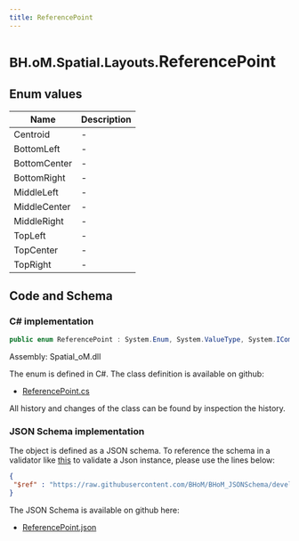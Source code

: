 ```yaml
---
title: ReferencePoint
---
```


# <small>BH.oM.Spatial.Layouts.</small>**ReferencePoint**



## Enum values

| Name            | Description                                                    |
|-----------------|----------------------------------------------------------------|
| Centroid |  -  |
| BottomLeft |  -  |
| BottomCenter |  -  |
| BottomRight |  -  |
| MiddleLeft |  -  |
| MiddleCenter |  -  |
| MiddleRight |  -  |
| TopLeft |  -  |
| TopCenter |  -  |
| TopRight |  -  |


## Code and Schema

### C# implementation

``` C# title="C#"
public enum ReferencePoint : System.Enum, System.ValueType, System.IComparable, System.ISpanFormattable, System.IFormattable, System.IConvertible
```

Assembly: Spatial_oM.dll

The enum is defined in C#. The class definition is available on github:

- [ReferencePoint.cs](https://github.com/BHoM/BHoM/blob/develop/Spatial_oM/Layouts\Enums\ReferencePoint.cs)

All history and changes of the class can be found by inspection the history.
### JSON Schema implementation

The object is defined as a JSON schema. To reference the schema in a validator like [this](https://www.jsonschemavalidator.net/) to validate a Json instance, please use the lines below:

``` json title="JSON Schema"
{
 "$ref" : "https://raw.githubusercontent.com/BHoM/BHoM_JSONSchema/develop/Spatial_oM/Layouts/ReferencePoint.json"
}
```

The JSON Schema is available on github here:

- [ReferencePoint.json](https://github.com/BHoM/BHoM_JSONSchema/blob/develop/Spatial_oM/Layouts/ReferencePoint.json)
